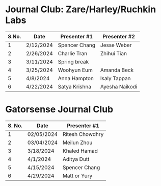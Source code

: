 # Journal Club: Zare/Harley/Ruchkin Labs

| S.No. | Date       | Presenter #1 | Presenter #2 |
|-------|------------|--------------|--------------|
| 1     | 2/12/2024  | Spencer Chang| Jesse Weber  |
| 2     | 2/26/2024  | Charlie Tran | Zhihui Tian  |
| 3     | 3/11/2024  | Spring break              |
| 4     | 3/25/2024  | Woohyun Eum  | Amanda Beck  |
| 5     | 4/8/2024   | Anna Hampton | Isaly Tappan |
| 6     | 4/22/2024  | Satya Krishna| Ayesha Naikodi|

# Gatorsense Journal Club

| S. No.| Date       | Presenter #1  |
|-------|------------|---------------|
| 1     | 02/05/2024 | Ritesh Chowdhry |
| 2     | 03/04/2024 | Meilun Zhou     |
| 3     | 3/18/2024  | Khaled Hamad    |
| 4     | 4/1/2024   | Aditya Dutt     |
| 5     | 4/15/2024  | Spencer Chang   |
| 6     | 4/29/2024  | Matt or Yury    |